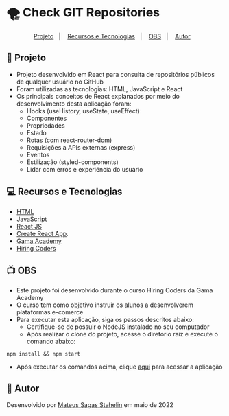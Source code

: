 # 🌪️ Check GIT Repositories

<p align="center">
  <a href="#-projeto">Projeto</a>&nbsp;&nbsp;&nbsp;|&nbsp;&nbsp;&nbsp;
  <a href="#-recursos-e-tecnologias">Recursos e Tecnologias</a>&nbsp;&nbsp;&nbsp;|&nbsp;&nbsp;&nbsp;
  <a href="#-obs">OBS</a>&nbsp;&nbsp;&nbsp;|&nbsp;&nbsp;&nbsp;
  <a href="#-autor">Autor</a>&nbsp;&nbsp;&nbsp;
</p>

## 📜 Projeto

- Projeto desenvolvido em React para consulta de repositórios públicos de qualquer usuário no GitHub
- Foram utilizadas as tecnologias: HTML, JavaScript e React
- Os principais conceitos de React explanados por meio do desenvolvimento desta aplicação foram:
  - Hooks (useHistory, useState, useEffect)
  - Componentes
  - Propriedades
  - Estado
  - Rotas (com react-router-dom)
  - Requisições a APIs externas (express)
  - Eventos
  - Estilização (styled-components)
  - Lidar com erros e experiência do usuário

## 💻 Recursos e Tecnologias

- [HTML](https://www.learn-html.org/)
- [JavaScript](https://www.javascript.com/)
- [React JS](https://reactjs.org/)
- [Create React App](https://github.com/facebook/create-react-app).
- [Gama Academy](https://app.gama.academy/)
- [Hiring Coders](https://www.hiringcoders.com.br/)

## 📺 OBS

- Este projeto foi desenvolvido durante o curso Hiring Coders da Gama Academy
- O curso tem como objetivo instruir os alunos a desenvolverem plataformas e-comerce
- Para executar esta aplicação, siga os passos descritos abaixo:
  - Certifique-se de possuir o NodeJS instalado no seu computador
  - Após realizar o clone do projeto, acesse o diretório raiz e execute o comando abaixo:

```
npm install && npm start
```

- Após executar os comandos acima, clique [aqui](http://localhost:3000) para acessar a aplicação

## 🦾 Autor

Desenvolvido por [Mateus Sagas Stahelin](https://www.linkedin.com/in/mateus-stahelin/) em maio de 2022

